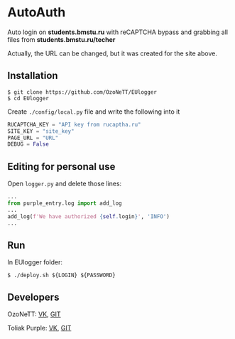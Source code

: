 # AutoAuth
Auto login on **students.bmstu.ru** with reCAPTCHA bypass and grabbing all files from **students.bmstu.ru/techer**

Actually, the URL can be changed, but it was created for the site above.

## Installation 

```ShellSession
$ git clone https://github.com/OzoNeTT/EUlogger
$ cd EUlogger
```

Create `./config/local.py` file and write the following into it

```Python
RUCAPTCHA_KEY = "API key from rucaptha.ru"
SITE_KEY = "site_key"
PAGE_URL = "URL"
DEBUG = False
```

## Editing for personal use

Open `logger.py` and delete those lines:

```Python
...
from purple_entry.log import add_log
...
add_log(f'We have authorized {self.login}', 'INFO')
...
```
 

## Run

In EUlogger folder:

```ShellSession
$ ./deploy.sh ${LOGIN} ${PASSWORD}
```

## Developers

OzoNeTT: [VK](https://vk.com/ozonet_t), [GIT](https://github.com/OzoNeTT)

Toliak Purple: [VK](https://vk.com/toliakpurple), [GIT](https://github.com/Toliak)

